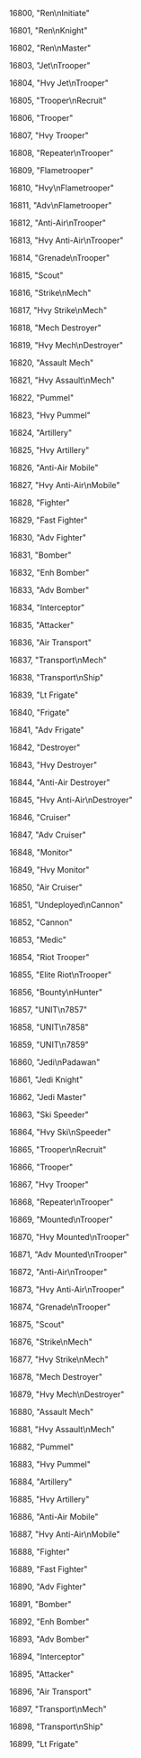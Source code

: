 ﻿16800, "Ren\nInitiate"

16801, "Ren\nKnight"

16802, "Ren\nMaster"

16803, "Jet\nTrooper"

16804, "Hvy Jet\nTrooper"

16805, "Trooper\nRecruit"

16806, "Trooper"

16807, "Hvy Trooper"

16808, "Repeater\nTrooper"

16809, "Flametrooper"

16810, "Hvy\nFlametrooper"

16811, "Adv\nFlametrooper"

16812, "Anti-Air\nTrooper"

16813, "Hvy Anti-Air\nTrooper"

16814, "Grenade\nTrooper"

16815, "Scout"

16816, "Strike\nMech"

16817, "Hvy Strike\nMech"

16818, "Mech Destroyer"

16819, "Hvy Mech\nDestroyer"

16820, "Assault Mech"

16821, "Hvy Assault\nMech"

16822, "Pummel"

16823, "Hvy Pummel"

16824, "Artillery"

16825, "Hvy Artillery"

16826, "Anti-Air Mobile"

16827, "Hvy Anti-Air\nMobile"

16828, "Fighter"

16829, "Fast Fighter"

16830, "Adv Fighter"

16831, "Bomber"

16832, "Enh Bomber"

16833, "Adv Bomber"

16834, "Interceptor"

16835, "Attacker"

16836, "Air Transport"

16837, "Transport\nMech"

16838, "Transport\nShip"

16839, "Lt Frigate"

16840, "Frigate"

16841, "Adv Frigate"

16842, "Destroyer"

16843, "Hvy Destroyer"

16844, "Anti-Air Destroyer"

16845, "Hvy Anti-Air\nDestroyer"

16846, "Cruiser"

16847, "Adv Cruiser"

16848, "Monitor"

16849, "Hvy Monitor"

16850, "Air Cruiser"

16851, "Undeployed\nCannon"

16852, "Cannon"

16853, "Medic"

16854, "Riot Trooper"

16855, "Elite Riot\nTrooper"

16856, "Bounty\nHunter"

16857, "UNIT\n7857"

16858, "UNIT\n7858"

16859, "UNIT\n7859"

16860, "Jedi\nPadawan"

16861, "Jedi Knight"

16862, "Jedi Master"

16863, "Ski Speeder"

16864, "Hvy Ski\nSpeeder"

16865, "Trooper\nRecruit"

16866, "Trooper"

16867, "Hvy Trooper"

16868, "Repeater\nTrooper"

16869, "Mounted\nTrooper"

16870, "Hvy Mounted\nTrooper"

16871, "Adv Mounted\nTrooper"

16872, "Anti-Air\nTrooper"

16873, "Hvy Anti-Air\nTrooper"

16874, "Grenade\nTrooper"

16875, "Scout"

16876, "Strike\nMech"

16877, "Hvy Strike\nMech"

16878, "Mech Destroyer"

16879, "Hvy Mech\nDestroyer"

16880, "Assault Mech"

16881, "Hvy Assault\nMech"

16882, "Pummel"

16883, "Hvy Pummel"

16884, "Artillery"

16885, "Hvy Artillery"

16886, "Anti-Air Mobile"

16887, "Hvy Anti-Air\nMobile"

16888, "Fighter"

16889, "Fast Fighter"

16890, "Adv Fighter"

16891, "Bomber"

16892, "Enh Bomber"

16893, "Adv Bomber"

16894, "Interceptor"

16895, "Attacker"

16896, "Air Transport"

16897, "Transport\nMech"

16898, "Transport\nShip"

16899, "Lt Frigate"

